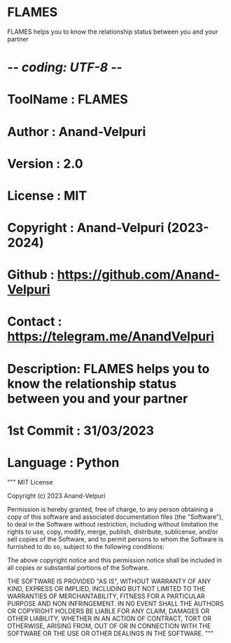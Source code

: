 # FLAMES
FLAMES helps you to know the relationship status between you and your partner
# -*- coding: UTF-8 -*-
# ToolName   : FLAMES
# Author     : Anand-Velpuri
# Version    : 2.0
# License    : MIT
# Copyright  : Anand-Velpuri (2023-2024)
# Github     : https://github.com/Anand-Velpuri
# Contact    : https://telegram.me/AnandVelpuri
# Description: FLAMES helps you to know the relationship status between you and your partner
# 1st Commit : 31/03/2023
# Language   : Python

"""
MIT License

Copyright (c) 2023 Anand-Velpuri

Permission is hereby granted, free of charge, to any person obtaining a copy
of this software and associated documentation files (the "Software"), to deal
in the Software without restriction, including without limitation the rights
to use, copy, modify, merge, publish, distribute, sublicense, and/or sell
copies of the Software, and to permit persons to whom the Software is
furnished to do so, subject to the following conditions:

The above copyright notice and this permission notice shall be included in all
copies or substantial portions of the Software.

THE SOFTWARE IS PROVIDED "AS IS", WITHOUT WARRANTY OF ANY KIND, EXPRESS OR
IMPLIED, INCLUDING BUT NOT LIMITED TO THE WARRANTIES OF MERCHANTABILITY,
FITNESS FOR A PARTICULAR PURPOSE AND NON INFRINGEMENT. IN NO EVENT SHALL THE
AUTHORS OR COPYRIGHT HOLDERS BE LIABLE FOR ANY CLAIM, DAMAGES OR OTHER
LIABILITY, WHETHER IN AN ACTION OF CONTRACT, TORT OR OTHERWISE, ARISING FROM,
OUT OF OR IN CONNECTION WITH THE SOFTWARE OR THE USE OR OTHER DEALINGS IN THE
SOFTWARE.
"""
